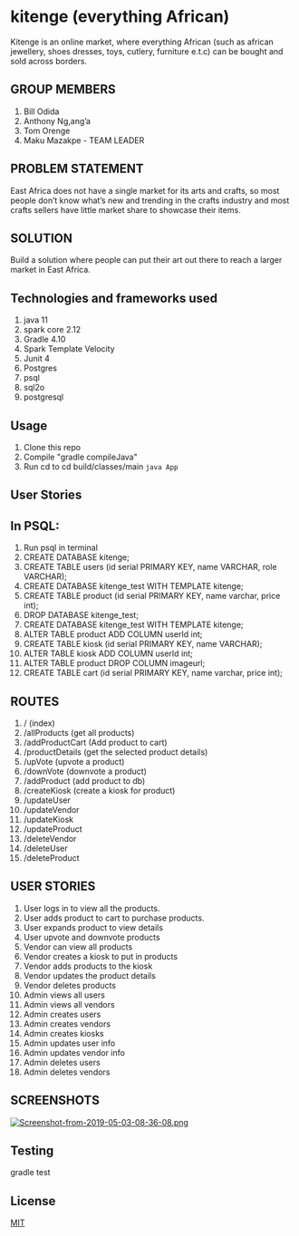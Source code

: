 # kitenge (everything African)
Kitenge is an online market, where everything African (such as african jewellery, shoes dresses, toys, cutlery, furniture e.t.c) can be bought and sold across borders.

## GROUP MEMBERS
1. Bill Odida
2. Anthony Ng,ang’a
3. Tom Orenge
4. Maku Mazakpe - TEAM LEADER

## PROBLEM STATEMENT

 East Africa does not have a single market for its arts and crafts, so most people don’t know what’s new and trending in the crafts industry and most crafts sellers have little market share to showcase their items.

## SOLUTION

 Build a solution where people can put their art out there to reach a larger market in East Africa.

## Technologies and frameworks used
1. java 11
2. spark core 2.12
3. Gradle 4.10
4. Spark Template Velocity
5. Junit 4
6. Postgres
7. psql
8. sql2o
9. postgresql

## Usage
1. Clone this repo
2. Compile "gradle compileJava"
3. Run cd to cd build/classes/main `java App`

## User Stories 

## In PSQL:
1. Run psql in terminal
2. CREATE DATABASE kitenge;
3. CREATE TABLE users (id serial PRIMARY KEY, name VARCHAR, role VARCHAR);
4. CREATE DATABASE kitenge_test WITH TEMPLATE kitenge;
5. CREATE TABLE product (id serial PRIMARY KEY, name varchar, price int);
6. DROP DATABASE kitenge_test;
7. CREATE DATABASE kitenge_test WITH TEMPLATE kitenge;
8. ALTER TABLE product ADD COLUMN userId int;
9. CREATE TABLE kiosk (id serial PRIMARY KEY, name VARCHAR);
10. ALTER TABLE kiosk ADD COLUMN userId int;
11. ALTER TABLE product DROP COLUMN imageurl;
12. CREATE TABLE cart (id serial PRIMARY KEY, name varchar, price int);


## ROUTES

1. / (index)
2. /allProducts (get all products)
3. /addProductCart (Add product to cart)
4. /productDetails (get the selected product details)
5. /upVote (upvote a product)
6. /downVote (downvote a product)
7. /addProduct (add product to db)
8. /createKiosk (create a kiosk for product)
9. /updateUser 
10. /updateVendor
11. /updateKiosk
12. /updateProduct
13. /deleteVendor
14. /deleteUser
15. /deleteProduct

## USER STORIES
1. User logs in to view all the products.
2. User adds product to cart to purchase products.
3. User expands product to view details
4. User upvote and downvote products
5. Vendor can view all products
6. Vendor creates a kiosk to put in products
7. Vendor adds products to the kiosk
8. Vendor updates the product details
9. Vendor deletes products
10. Admin views all users
11. Admin views all vendors
12. Admin creates users
13. Admin creates vendors
14. Admin creates kiosks
15. Admin updates user info
16. Admin updates vendor info
17. Admin deletes users
18. Admin deletes vendors


## SCREENSHOTS
[![Screenshot-from-2019-05-03-08-36-08.png](https://i.postimg.cc/d3X234wG/Screenshot-from-2019-05-03-08-36-08.png)](https://postimg.cc/2LQbXdq5)

## Testing
gradle test

## License
[MIT](https://choosealicense.com/licenses/mit/)
